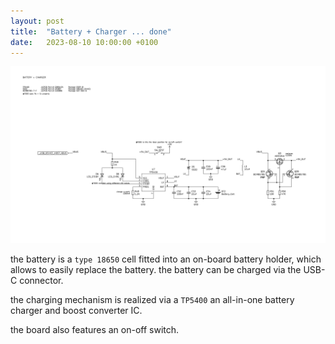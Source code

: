 ```yaml
---
layout: post
title:  "Battery + Charger ... done"
date:   2023-08-10 10:00:00 +0100
---
```


![2023-08-10-battery_charger...done](/assets/2023-08-10-battery_charger...done.png)

the battery is a `type 18650` cell fitted into an on-board battery holder, which allows to easily replace the battery. the battery can be charged via the USB-C connector.

the charging mechanism is realized via a `TP5400` an all-in-one battery charger and boost converter IC.

the board also features an on-off switch.
